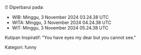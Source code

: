 ⏰ Diperbarui pada:
- WIB: Minggu, 3 November 2024 03.24.38 UTC
- WITA: Minggu, 3 November 2024 04.24.38 UTC
- WIT: Minggu, 3 November 2024 05.24.38 UTC

Kutipan Inspiratif:
"You have eyes my dear but you cannot see."


Kategori: funny

